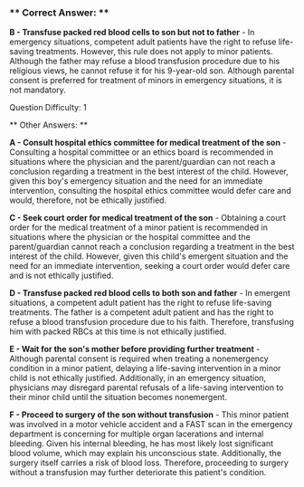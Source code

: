 ### ** Correct Answer: **

**B - Transfuse packed red blood cells to son but not to father** - In emergency situations, competent adult patients have the right to refuse life-saving treatments. However, this rule does not apply to minor patients. Although the father may refuse a blood transfusion procedure due to his religious views, he cannot refuse it for his 9-year-old son. Although parental consent is preferred for treatment of minors in emergency situations, it is not mandatory.

Question Difficulty: 1

** Other Answers: **

**A - Consult hospital ethics committee for medical treatment of the son** - Consulting a hospital committee or an ethics board is recommended in situations where the physician and the parent/guardian can not reach a conclusion regarding a treatment in the best interest of the child. However, given this boy's emergency situation and the need for an immediate intervention, consulting the hospital ethics committee would defer care and would, therefore, not be ethically justified.

**C - Seek court order for medical treatment of the son** - Obtaining a court order for the medical treatment of a minor patient is recommended in situations where the physician or the hospital committee and the parent/guardian cannot reach a conclusion regarding a treatment in the best interest of the child. However, given this child's emergent situation and the need for an immediate intervention, seeking a court order would defer care and is not ethically justified.

**D - Transfuse packed red blood cells to both son and father** - In emergent situations, a competent adult patient has the right to refuse life-saving treatments. The father is a competent adult patient and has the right to refuse a blood transfusion procedure due to his faith. Therefore, transfusing him with packed RBCs at this time is not ethically justified.

**E - Wait for the son's mother before providing further treatment** - Although parental consent is required when treating a nonemergency condition in a minor patient, delaying a life-saving intervention in a minor child is not ethically justified. Additionally, in an emergency situation, physicians may disregard parental refusals of a life-saving intervention to their minor child until the situation becomes nonemergent.

**F - Proceed to surgery of the son without transfusion** - This minor patient was involved in a motor vehicle accident and a FAST scan in the emergency department is concerning for multiple organ lacerations and internal bleeding. Given his internal bleeding, he has most likely lost significant blood volume, which may explain his unconscious state. Additionally, the surgery itself carries a risk of blood loss. Therefore, proceeding to surgery without a transfusion may further deteriorate this patient's condition.


